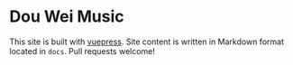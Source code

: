 # Dou Wei Music

This site is built with [vuepress](https://vuepress.vuejs.org). Site content is written in Markdown format located in `docs`. Pull requests welcome!
